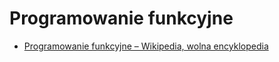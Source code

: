 # Programowanie funkcyjne

- [Programowanie funkcyjne – Wikipedia, wolna encyklopedia](https://pl.wikipedia.org/wiki/Programowanie_funkcyjne)
